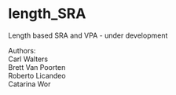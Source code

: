 # length_SRA
Length based SRA and VPA - under development

Authors: <br>
Carl Walters <br>
Brett Van Poorten <br>
Roberto Licandeo <br>
Catarina Wor
